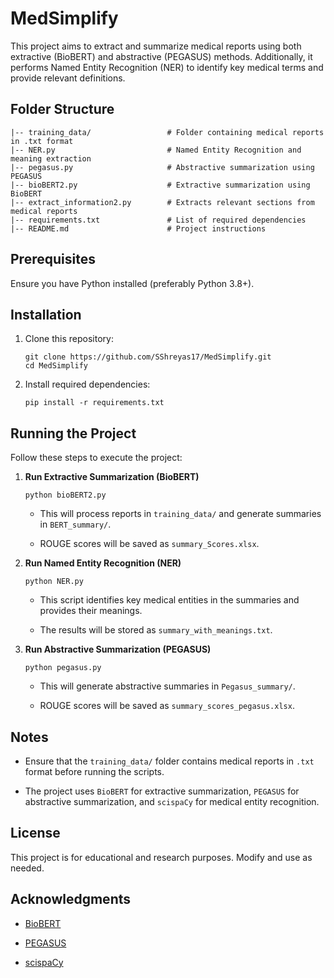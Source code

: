 # MedSimplify

This project aims to extract and summarize medical reports using both extractive (BioBERT) and abstractive (PEGASUS) methods. Additionally, it performs Named Entity Recognition (NER) to identify key medical terms and provide relevant definitions.

Folder Structure
----------------

```
|-- training_data/                 # Folder containing medical reports in .txt format
|-- NER.py                         # Named Entity Recognition and meaning extraction
|-- pegasus.py                     # Abstractive summarization using PEGASUS
|-- bioBERT2.py                    # Extractive summarization using BioBERT
|-- extract_information2.py        # Extracts relevant sections from medical reports
|-- requirements.txt               # List of required dependencies
|-- README.md                      # Project instructions
```

Prerequisites
-------------

Ensure you have Python installed (preferably Python 3.8+).

Installation
------------

1.  Clone this repository:

    ```
    git clone https://github.com/SShreyas17/MedSimplify.git
    cd MedSimplify
    ```

2.  Install required dependencies:

    ```
    pip install -r requirements.txt
    ```

Running the Project
-------------------

Follow these steps to execute the project:

1.  **Run Extractive Summarization (BioBERT)**

    ```
    python bioBERT2.py
    ```

    -   This will process reports in `training_data/` and generate summaries in `BERT_summary/`.

    -   ROUGE scores will be saved as `summary_Scores.xlsx`.

2.  **Run Named Entity Recognition (NER)**

    ```
    python NER.py
    ```

    -   This script identifies key medical entities in the summaries and provides their meanings.

    -   The results will be stored as `summary_with_meanings.txt`.

3.  **Run Abstractive Summarization (PEGASUS)**

    ```
    python pegasus.py
    ```

    -   This will generate abstractive summaries in `Pegasus_summary/`.

    -   ROUGE scores will be saved as `summary_scores_pegasus.xlsx`.

Notes
-----

-   Ensure that the `training_data/` folder contains medical reports in `.txt` format before running the scripts.

-   The project uses `BioBERT` for extractive summarization, `PEGASUS` for abstractive summarization, and `scispaCy` for medical entity recognition.

License
-------

This project is for educational and research purposes. Modify and use as needed.

Acknowledgments
---------------

-   [BioBERT](https://github.com/dmis-lab/biobert)

-   [PEGASUS](https://huggingface.co/google/pegasus-pubmed)

-   [scispaCy](https://allenai.github.io/scispacy/)

